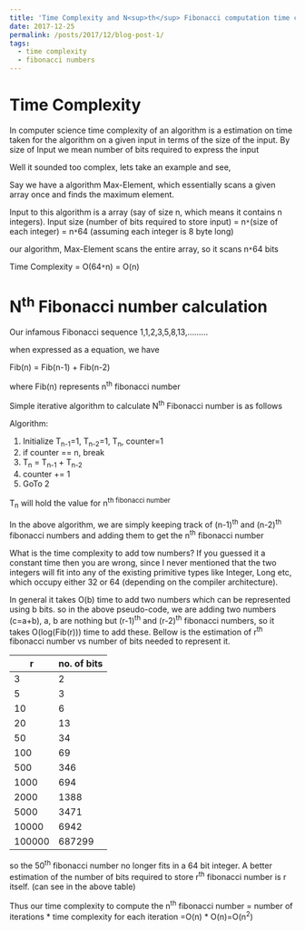 ```yaml
---
title: 'Time Complexity and N<sup>th</sup> Fibonacci computation time complexity'
date: 2017-12-25
permalink: /posts/2017/12/blog-post-1/
tags:
  - time complexity
  - fibonacci numbers
---
```




Time Complexity
===


In computer science time complexity of an algorithm is a estimation on time taken for the algorithm on a given input
in terms of the size of the input. By size of Input we mean number of bits required to express the input

Well it sounded too complex, lets take an example and see, 

Say we have a algorithm Max-Element, which essentially scans a given array once and finds the maximum element.

Input to this algorithm is a array (say of size n, which means it contains n integers).
Input size (number of bits required to store input) = n`*`(size of each integer) = n`*`64 (assuming each integer is 8 byte long)

our algorithm, Max-Element scans the entire array, so it scans n`*`64 bits

Time Complexity = O(64`*`n) = O(n)


N<sup>th</sup> Fibonacci number calculation
===


Our infamous Fibonacci sequence
1,1,2,3,5,8,13,.........

when expressed as a equation, we have 

Fib(n) = Fib(n-1) + Fib(n-2)

where Fib(n) represents n<sup>th</sup> fibonacci number


Simple iterative algorithm to calculate N<sup>th</sup> Fibonacci number is as follows

Algorithm:  

1) Initialize T<sub>n-1</sub>=1, T<sub>n-2</sub>=1, T<sub>n</sub>, counter=1  
2) if counter == n, break  
3) T<sub>n</sub> = T<sub>n-1</sub> + T<sub>n-2</sub>  
4) counter += 1  
5) GoTo 2  

T<sub>n</sub> will hold the value for n<sup>th</sub> fibonacci number




In the above algorithm, we are simply keeping track of (n-1)<sup>th</sup> and (n-2)<sup>th</sup> 
fibonacci numbers and adding them to get the n<sup>th</sup> fibonacci number

What is the time complexity to add tow numbers?
If you guessed it a constant time then you are wrong, since I never mentioned that the two integers
will fit into any of the existing primitive types like Integer, Long etc, which occupy either 32 or 64 (depending on the 
compiler architecture). 

In general it takes O(b) time to add two numbers which can be represented using b bits.
so in the above pseudo-code, we are adding two numbers (c=a+b), a, b are nothing but (r-1)<sup>th</sup> and 
(r-2)<sup>th</sup> fibonacci numbers, so it takes O(log(Fib(r))) time to add these. Bellow is the estimation of 
r<sup>th</sup> fibonacci number vs number of bits needed to represent it.

| r   | no. of bits|
| ----| -----------|
|3   | 2          |
| 5   | 3          |
| 10  | 6          |
| 20   | 13          |
| 50   | 34          |
| 100   | 69          |
| 500   | 346          |
| 1000   | 694          |
| 2000   | 1388          |
| 5000   | 3471          |
| 10000   | 6942          |
| 100000   | 687299          |


so the 50<sup>th</sup> fibonacci number no longer fits in a 64 bit integer. A better estimation of the 
number of bits required to store r<sup>th</sup> fibonacci number is r itself. (can see in the above table)


Thus our time complexity to compute the n<sup>th</sup> fibonacci number = number of iterations * time complexity for each iteration
=O(n) * O(n)=O(n<sup>2</sup>)